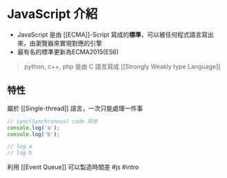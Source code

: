 # JavaScript 介紹
- JavaScript 是由 [[ECMA]]-Script 寫成的**標準**，可以被任何程式語言寫出來，由瀏覽器來實現對應的引擎
- 最有名的標準更新為ECMA2015(ES6)

> python, c++, php 是由 C 語言寫成
>[[Strongly Weakly type Language]]

## 特性
屬於 [[Single-thread]] 語言，一次只能處理一件事
```js
// sync(Synchronous) code 同步
console.log('a');
console.log('b');

// log a
// log b
```
利用 [[Event Queue]] 可以製造時間差
#js #intro